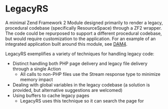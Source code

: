 LegacyRS
========

A minimal Zend Framework 2 Module designed primarily to render a legacy, procedural codebase (specifically ResourceSpace) through a ZF2 wrapper.  The code could be repurposed to support a different procedural codebase, but would require customization to the application.  For an example of an integrated application built around this module, see [DAM4](https://github.com/claytondaley/DAM4).

LegacyRS exemplifies a variety of techniques for handling legacy code: 
 
 - Distinct handling both PHP page delivery and legacy file delivery through a single Action
     - All calls to non-PHP files use the Stream response type to minimize memory impact
 - Dealing with global variables in the legacy codebase (a solution is provided, but alternative suggestions are welcomed)
 - Using buffers to cache legacy pages
     - LegacyRS uses this technique so it can search the page for <title> tags and push this infomation to an analytics package
     - LegacyRS also shows how to wrap legacy code that itself uses buffers 
 - How to complete page processing if `exit` or `die` is called in the legacy codebase

LegacyRS also includes some supplemental features to smooth the integration between a legacy codebase and a ZF2 application 

 - Doctrine Entity definitions for legacy resources
     - LegacyRS includes tweaks (naming, etc.) to these tables for [ZfcUser](https://github.com/ZF-Commons/ZfcUser) and [ZfcRbac](https://github.com/ZF-Commons/zfc-rbac)
     - A migration script will be required but is not yet provided
 - ZF2 routes for specific, legacy pages and a sophisticated framework for selectively redirecting these pages to other resources
     - In theory, all legacy routes can be identified and coded into the legacy wrapper
     - If a consumer does not elect to redirect a specific route, it defaults to the legacy codebase
 - Delegation of legacy configuration to the ZF2 layer
     - This currently requires a user to replace the standard config file in the legacy codebase
     - Once in place, all legacy configs can be managed through a ZF2 config file (or other ZF2 strategy) 
     - Eventually a simple migration strategy should (will?) be provided
 - Implements analytics interfaces defined by [DaleyPiwik](https://github.com/claytondaley/DaleyPiwik)